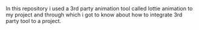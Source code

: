 In this repository i used a 3rd party animation tool called lottie animation to my project
and through which i got to know about how to integrate 3rd party tool to a project.
